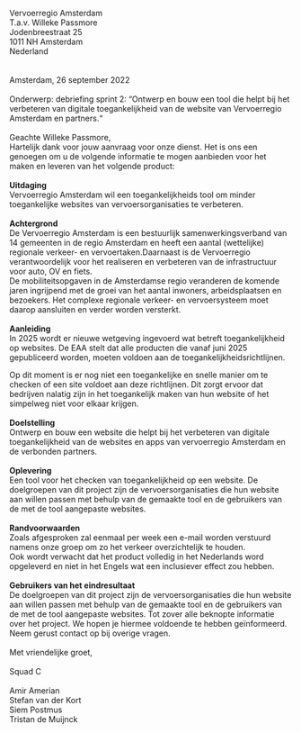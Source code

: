 Vervoerregio Amsterdam<br>
T.a.v. Willeke Passmore<br>
Jodenbreestraat 25<br>
1011 NH Amsterdam<br>
Nederland<br>
<br>
<br>
Amsterdam, 26 september 2022<br><br>
Onderwerp: debriefing sprint 2: “Ontwerp en bouw een tool die helpt bij het verbeteren van digitale toegankelijkheid van de website van Vervoerregio Amsterdam en partners.“
<br>
<br>
Geachte Willeke Passmore,<br>
Hartelijk dank voor jouw aanvraag voor onze dienst. 
Het is ons een genoegen om u de volgende informatie te mogen 
aanbieden voor het maken en leveren van het volgende product:
<br>
<br>
**Uitdaging**<br>
Vervoerregio Amsterdam wil een toegankelijkheids tool om minder toegankelijke websites van vervoersorganisaties te verbeteren.
<br>
<br>
**Achtergrond**<br>
De Vervoerregio Amsterdam is een bestuurlijk samenwerkingsverband van 14 gemeenten in de regio Amsterdam en heeft een aantal (wettelijke) regionale verkeer- en vervoertaken.Daarnaast is de Vervoerregio verantwoordelijk voor het realiseren en verbeteren van de infrastructuur voor auto, OV en fiets.
<br>
De mobiliteitsopgaven in de Amsterdamse regio veranderen de komende jaren ingrijpend met de groei van het aantal inwoners, arbeidsplaatsen en bezoekers. Het complexe regionale verkeer- en vervoersysteem moet daarop aansluiten en verder worden versterkt. 
<br>
<br>
**Aanleiding**<br>
In 2025 wordt er nieuwe wetgeving ingevoerd wat betreft toegankelijkheid op websites. De EAA stelt dat alle producten die vanaf juni 2025 gepubliceerd worden, moeten voldoen aan de toegankelijkheidsrichtlijnen. 

Op dit moment is er nog niet een toegankelijke en snelle manier om te checken of een site voldoet aan deze richtlijnen. Dit zorgt ervoor dat bedrijven nalatig zijn in het toegankelijk maken van hun website of het simpelweg niet voor elkaar krijgen.
<br>
<br>
**Doelstelling**<br>
Ontwerp en bouw een website die helpt bij het verbeteren van digitale toegankelijkheid van de websites en apps van vervoerregio Amsterdam en 
de verbonden partners.
<br>
<br>
**Oplevering**<br>
Een tool voor het checken van toegankelijkheid op een website.
De doelgroepen van dit project zijn de vervoersorganisaties die hun website aan willen passen met behulp van de gemaakte tool en de gebruikers van de met de tool aangepaste websites. 
<br>
<br>
**Randvoorwaarden**<br>
Zoals afgesproken zal eenmaal per week een e-mail worden verstuurd namens onze groep om zo het verkeer overzichtelijk te houden.
<br>
Ook wordt verwacht dat het product volledig in het Nederlands word opgeleverd en niet in het Engels wat een inclusiever effect zou hebben. 
<br>
<br>
**Gebruikers van het eindresultaat**<br>
De doelgroepen van dit project zijn de vervoersorganisaties die hun website aan willen passen met behulp van de gemaakte tool en de gebruikers van de met de tool aangepaste websites.
Tot zover alle beknopte informatie over het project. We hopen je hiermee voldoende te hebben geïnformeerd. Neem gerust contact op bij overige vragen. 
<br>
<br>
Met vriendelijke groet,<br>
<br>
Squad C<br><br>
Amir Amerian<br>
Stefan van der Kort<br>
Siem Postmus<br>
Tristan de Muijnck<br>
